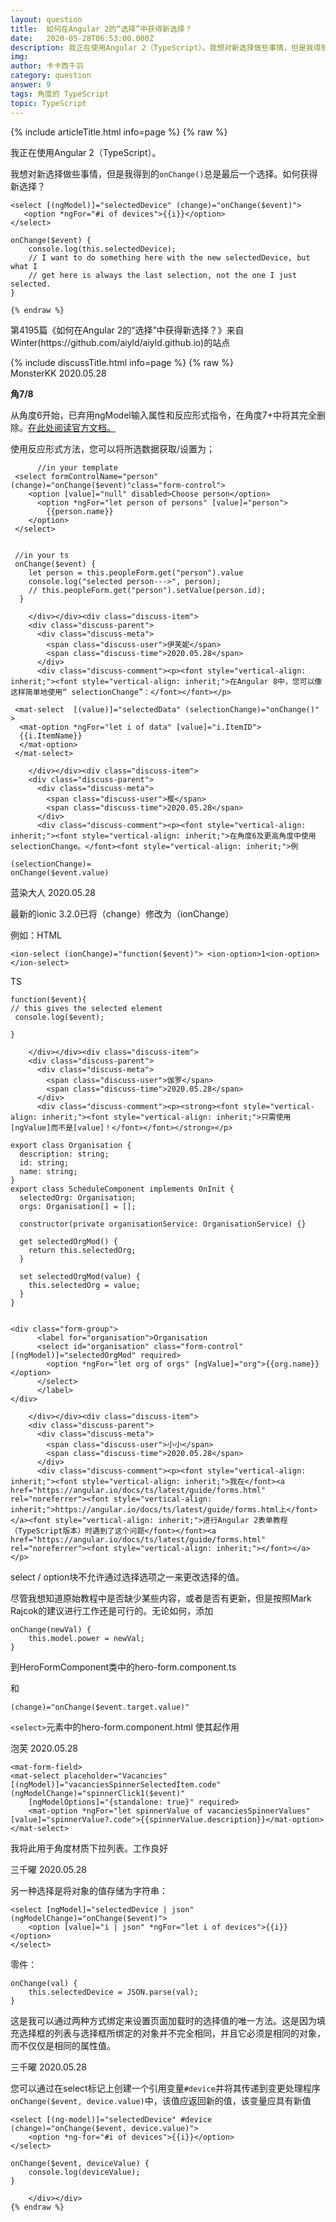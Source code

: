 ```yaml
---
layout: question
title:  如何在Angular 2的“选择”中获得新选择？
date:   2020-05-28T06:53:00.000Z
description: 我正在使用Angular 2（TypeScript）。我想对新选择做些事情，但是我得到的onChange()总是最后一个选择。如何获得新选择？<s...
img: 
author: 卡卡西千羽
category: question
answer: 9
tags: 角度的 TypeScript
topic: TypeScript
---
```

<div class="article-root">
  <div class="article">
    {% include articleTitle.html info=page %}
    {% raw %}
    <div class="article-content"><p><font style="vertical-align: inherit;"><font style="vertical-align: inherit;">我正在使用Angular 2（TypeScript）。</font></font></p>

<p><font style="vertical-align: inherit;"><font style="vertical-align: inherit;">我想对新选择做些事情，但是我得到的</font></font><code>onChange()</code><font style="vertical-align: inherit;"><font style="vertical-align: inherit;">总是最后一个选择。</font><font style="vertical-align: inherit;">如何获得新选择？</font></font></p>

<pre class="lang-html prettyprint prettyprinted" style=""><code><span class="tag">&lt;select</span><span class="pln"> [(</span><span class="atn">ngModel</span><span class="pln">)]</span><span class="pun">=</span><span class="atv">"selectedDevice"</span><span class="pln"> (</span><span class="atn">change</span><span class="pln">)</span><span class="pun">=</span><span class="atv">"onChange($event)"</span><span class="tag">&gt;</span><span class="pln">
   </span><span class="tag">&lt;option</span><span class="pln"> *</span><span class="atn">ngFor</span><span class="pun">=</span><span class="atv">"#i of devices"</span><span class="tag">&gt;</span><span class="pln">{{i}}</span><span class="tag">&lt;/option&gt;</span><span class="pln">
</span><span class="tag">&lt;/select&gt;</span></code></pre>

<pre class="lang-js prettyprint prettyprinted" style=""><code><span class="pln">onChange</span><span class="pun">(</span><span class="pln">$event</span><span class="pun">)</span><span class="pln"> </span><span class="pun">{</span><span class="pln">
    console</span><span class="pun">.</span><span class="pln">log</span><span class="pun">(</span><span class="kwd">this</span><span class="pun">.</span><span class="pln">selectedDevice</span><span class="pun">);</span><span class="pln">
    </span><span class="com">// I want to do something here with the new selectedDevice, but what I</span><span class="pln">
    </span><span class="com">// get here is always the last selection, not the one I just selected.</span><span class="pln">
</span><span class="pun">}</span></code></pre></div>
    {% endraw %}
  </div>
  <p class="winter_mark">第4195篇《如何在Angular 2的“选择”中获得新选择？》来自Winter(https://github.com/aiyld/aiyld.github.io)的站点</p>
  <div class="discuss-wrapper">
    {% include discussTitle.html info=page %}
    {% raw %}
    <div class="discuss-item">
        <div class="discuss-parent">
          <div class="discuss-meta">
            <span class="discuss-user">MonsterKK</span>
            <span class="discuss-time">2020.05.28</span>
          </div>
          <div class="discuss-comment"><p><strong><font style="vertical-align: inherit;"><font style="vertical-align: inherit;">角7/8</font></font></strong></p>

<p><font style="vertical-align: inherit;"><font style="vertical-align: inherit;">从角度6开始，已弃用ngModel输入属性和反应形式指令，在角度7+中将其完全删除。</font></font><a href="https://angular.io/api/forms/FormControlName#use-with-ngmodel" rel="nofollow noreferrer"><font style="vertical-align: inherit;"><font style="vertical-align: inherit;">在此处阅读官方文档。</font></font></a></p>

<p><font style="vertical-align: inherit;"><font style="vertical-align: inherit;">使用反应形式方法，您可以将所选数据获取/设置为；</font></font></p>

<pre class="lang-js prettyprint prettyprinted" style=""><code><span class="pln">      </span><span class="com">//in your template</span><span class="pln">
 </span><span class="pun">&lt;</span><span class="pln">select formControlName</span><span class="pun">=</span><span class="str">"person"</span><span class="pln"> </span><span class="pun">(</span><span class="pln">change</span><span class="pun">)=</span><span class="str">"onChange($event)"</span><span class="kwd">class</span><span class="pun">=</span><span class="str">"form-control"</span><span class="pun">&gt;</span><span class="pln">
    </span><span class="pun">&lt;</span><span class="pln">option </span><span class="pun">[</span><span class="pln">value</span><span class="pun">]=</span><span class="str">"null"</span><span class="pln"> disabled</span><span class="pun">&gt;</span><span class="typ">Choose</span><span class="pln"> person</span><span class="pun">&lt;/</span><span class="pln">option</span><span class="pun">&gt;</span><span class="pln">
      </span><span class="pun">&lt;</span><span class="pln">option </span><span class="pun">*</span><span class="pln">ngFor</span><span class="pun">=</span><span class="str">"let person of persons"</span><span class="pln"> </span><span class="pun">[</span><span class="pln">value</span><span class="pun">]=</span><span class="str">"person"</span><span class="pun">&gt;</span><span class="pln"> 
        </span><span class="pun">{{</span><span class="pln">person</span><span class="pun">.</span><span class="pln">name</span><span class="pun">}}</span><span class="pln">
    </span><span class="pun">&lt;/</span><span class="pln">option</span><span class="pun">&gt;</span><span class="pln">
 </span><span class="pun">&lt;/</span><span class="pln">select</span><span class="pun">&gt;</span><span class="pln"> 


 </span><span class="com">//in your ts</span><span class="pln">
 onChange</span><span class="pun">(</span><span class="pln">$event</span><span class="pun">)</span><span class="pln"> </span><span class="pun">{</span><span class="pln">
    </span><span class="kwd">let</span><span class="pln"> person </span><span class="pun">=</span><span class="pln"> </span><span class="kwd">this</span><span class="pun">.</span><span class="pln">peopleForm</span><span class="pun">.</span><span class="kwd">get</span><span class="pun">(</span><span class="str">"person"</span><span class="pun">).</span><span class="pln">value
    console</span><span class="pun">.</span><span class="pln">log</span><span class="pun">(</span><span class="str">"selected person---&gt;"</span><span class="pun">,</span><span class="pln"> person</span><span class="pun">);</span><span class="pln">
    </span><span class="com">// this.peopleForm.get("person").setValue(person.id);</span><span class="pln">
  </span><span class="pun">}</span></code></pre></div>
        </div></div><div class="discuss-item">
        <div class="discuss-parent">
          <div class="discuss-meta">
            <span class="discuss-user">伊芙妮</span>
            <span class="discuss-time">2020.05.28</span>
          </div>
          <div class="discuss-comment"><p><font style="vertical-align: inherit;"><font style="vertical-align: inherit;">在Angular 8中，您可以像这样简单地使用“ selectionChange”：</font></font></p>

<pre class="lang-js prettyprint prettyprinted" style=""><code><span class="pln"> </span><span class="pun">&lt;</span><span class="pln">mat</span><span class="pun">-</span><span class="pln">select  </span><span class="pun">[(</span><span class="pln">value</span><span class="pun">)]=</span><span class="str">"selectedData"</span><span class="pln"> </span><span class="pun">(</span><span class="pln">selectionChange</span><span class="pun">)=</span><span class="str">"onChange()"</span><span class="pln"> </span><span class="pun">&gt;</span><span class="pln">
  </span><span class="pun">&lt;</span><span class="pln">mat</span><span class="pun">-</span><span class="pln">option </span><span class="pun">*</span><span class="pln">ngFor</span><span class="pun">=</span><span class="str">"let i of data"</span><span class="pln"> </span><span class="pun">[</span><span class="pln">value</span><span class="pun">]=</span><span class="str">"i.ItemID"</span><span class="pun">&gt;</span><span class="pln">
  </span><span class="pun">{{</span><span class="pln">i</span><span class="pun">.</span><span class="typ">ItemName</span><span class="pun">}}</span><span class="pln">
  </span><span class="pun">&lt;/</span><span class="pln">mat</span><span class="pun">-</span><span class="pln">option</span><span class="pun">&gt;</span><span class="pln">
 </span><span class="pun">&lt;/</span><span class="pln">mat</span><span class="pun">-</span><span class="pln">select</span><span class="pun">&gt;</span></code></pre></div>
        </div></div><div class="discuss-item">
        <div class="discuss-parent">
          <div class="discuss-meta">
            <span class="discuss-user">樱</span>
            <span class="discuss-time">2020.05.28</span>
          </div>
          <div class="discuss-comment"><p><font style="vertical-align: inherit;"><font style="vertical-align: inherit;">在角度6及更高角度中使用selectionChange。</font><font style="vertical-align: inherit;">例
 </font></font><code>(selectionChange)= onChange($event.value)</code></p></div>
        </div></div><div class="discuss-item">
        <div class="discuss-parent">
          <div class="discuss-meta">
            <span class="discuss-user">蓝染大人</span>
            <span class="discuss-time">2020.05.28</span>
          </div>
          <div class="discuss-comment"><p><font style="vertical-align: inherit;"><font style="vertical-align: inherit;">最新的ionic 3.2.0已将（change）修改为（ionChange）</font></font></p>

<p><font style="vertical-align: inherit;"><font style="vertical-align: inherit;">例如：HTML</font></font></p>

<pre class="lang-js prettyprint prettyprinted" style=""><code><span class="pun">&lt;</span><span class="pln">ion</span><span class="pun">-</span><span class="pln">select </span><span class="pun">(</span><span class="pln">ionChange</span><span class="pun">)=</span><span class="str">"function($event)"</span><span class="pun">&gt;</span><span class="pln"> </span><span class="pun">&lt;</span><span class="pln">ion</span><span class="pun">-</span><span class="pln">option</span><span class="pun">&gt;</span><span class="lit">1</span><span class="pun">&lt;</span><span class="pln">ion</span><span class="pun">-</span><span class="pln">option</span><span class="pun">&gt;</span><span class="pln">
</span><span class="pun">&lt;/</span><span class="pln">ion</span><span class="pun">-</span><span class="pln">select</span><span class="pun">&gt;</span></code></pre>

<p><font style="vertical-align: inherit;"><font style="vertical-align: inherit;">TS</font></font></p>

<pre class="lang-js prettyprint prettyprinted" style=""><code><span class="kwd">function</span><span class="pun">(</span><span class="pln">$event</span><span class="pun">){</span><span class="pln">
</span><span class="com">// this gives the selected element</span><span class="pln">
 console</span><span class="pun">.</span><span class="pln">log</span><span class="pun">(</span><span class="pln">$event</span><span class="pun">);</span><span class="pln">

</span><span class="pun">}</span></code></pre></div>
        </div></div><div class="discuss-item">
        <div class="discuss-parent">
          <div class="discuss-meta">
            <span class="discuss-user">伽罗</span>
            <span class="discuss-time">2020.05.28</span>
          </div>
          <div class="discuss-comment"><p><strong><font style="vertical-align: inherit;"><font style="vertical-align: inherit;">只需使用[ngValue]而不是[value]！</font></font></strong></p>

<pre class="lang-js prettyprint prettyprinted" style=""><code><span class="kwd">export</span><span class="pln"> </span><span class="kwd">class</span><span class="pln"> </span><span class="typ">Organisation</span><span class="pln"> </span><span class="pun">{</span><span class="pln">
  description</span><span class="pun">:</span><span class="pln"> string</span><span class="pun">;</span><span class="pln">
  id</span><span class="pun">:</span><span class="pln"> string</span><span class="pun">;</span><span class="pln">
  name</span><span class="pun">:</span><span class="pln"> string</span><span class="pun">;</span><span class="pln">
</span><span class="pun">}</span><span class="pln">
</span><span class="kwd">export</span><span class="pln"> </span><span class="kwd">class</span><span class="pln"> </span><span class="typ">ScheduleComponent</span><span class="pln"> </span><span class="kwd">implements</span><span class="pln"> </span><span class="typ">OnInit</span><span class="pln"> </span><span class="pun">{</span><span class="pln">
  selectedOrg</span><span class="pun">:</span><span class="pln"> </span><span class="typ">Organisation</span><span class="pun">;</span><span class="pln">
  orgs</span><span class="pun">:</span><span class="pln"> </span><span class="typ">Organisation</span><span class="pun">[]</span><span class="pln"> </span><span class="pun">=</span><span class="pln"> </span><span class="pun">[];</span><span class="pln">

  </span><span class="kwd">constructor</span><span class="pun">(</span><span class="kwd">private</span><span class="pln"> organisationService</span><span class="pun">:</span><span class="pln"> </span><span class="typ">OrganisationService</span><span class="pun">)</span><span class="pln"> </span><span class="pun">{}</span><span class="pln">

  </span><span class="kwd">get</span><span class="pln"> selectedOrgMod</span><span class="pun">()</span><span class="pln"> </span><span class="pun">{</span><span class="pln">
    </span><span class="kwd">return</span><span class="pln"> </span><span class="kwd">this</span><span class="pun">.</span><span class="pln">selectedOrg</span><span class="pun">;</span><span class="pln">
  </span><span class="pun">}</span><span class="pln">

  </span><span class="kwd">set</span><span class="pln"> selectedOrgMod</span><span class="pun">(</span><span class="pln">value</span><span class="pun">)</span><span class="pln"> </span><span class="pun">{</span><span class="pln">
    </span><span class="kwd">this</span><span class="pun">.</span><span class="pln">selectedOrg </span><span class="pun">=</span><span class="pln"> value</span><span class="pun">;</span><span class="pln">
  </span><span class="pun">}</span><span class="pln">
</span><span class="pun">}</span><span class="pln">


</span><span class="pun">&lt;</span><span class="pln">div </span><span class="kwd">class</span><span class="pun">=</span><span class="str">"form-group"</span><span class="pun">&gt;</span><span class="pln">
      </span><span class="pun">&lt;</span><span class="pln">label </span><span class="kwd">for</span><span class="pun">=</span><span class="str">"organisation"</span><span class="pun">&gt;</span><span class="typ">Organisation</span><span class="pln">
      </span><span class="pun">&lt;</span><span class="pln">select id</span><span class="pun">=</span><span class="str">"organisation"</span><span class="pln"> </span><span class="kwd">class</span><span class="pun">=</span><span class="str">"form-control"</span><span class="pln"> </span><span class="pun">[(</span><span class="pln">ngModel</span><span class="pun">)]=</span><span class="str">"selectedOrgMod"</span><span class="pln"> required</span><span class="pun">&gt;</span><span class="pln">
        </span><span class="pun">&lt;</span><span class="pln">option </span><span class="pun">*</span><span class="pln">ngFor</span><span class="pun">=</span><span class="str">"let org of orgs"</span><span class="pln"> </span><span class="pun">[</span><span class="pln">ngValue</span><span class="pun">]=</span><span class="str">"org"</span><span class="pun">&gt;{{</span><span class="pln">org</span><span class="pun">.</span><span class="pln">name</span><span class="pun">}}&lt;/</span><span class="pln">option</span><span class="pun">&gt;</span><span class="pln">
      </span><span class="pun">&lt;/</span><span class="pln">select</span><span class="pun">&gt;</span><span class="pln">
      </span><span class="pun">&lt;/</span><span class="pln">label</span><span class="pun">&gt;</span><span class="pln">
</span><span class="pun">&lt;/</span><span class="pln">div</span><span class="pun">&gt;</span></code></pre></div>
        </div></div><div class="discuss-item">
        <div class="discuss-parent">
          <div class="discuss-meta">
            <span class="discuss-user">小小</span>
            <span class="discuss-time">2020.05.28</span>
          </div>
          <div class="discuss-comment"><p><font style="vertical-align: inherit;"><font style="vertical-align: inherit;">我在</font><a href="https://angular.io/docs/ts/latest/guide/forms.html" rel="noreferrer"><font style="vertical-align: inherit;">https://angular.io/docs/ts/latest/guide/forms.html上</font></a><font style="vertical-align: inherit;">进行Angular 2表单教程（TypeScript版本）时遇到了这个问题</font></font><a href="https://angular.io/docs/ts/latest/guide/forms.html" rel="noreferrer"><font style="vertical-align: inherit;"></font></a></p>

<p><font style="vertical-align: inherit;"><font style="vertical-align: inherit;">select / option块不允许通过选择选项之一来更改选择的值。</font></font></p>

<p><font style="vertical-align: inherit;"><font style="vertical-align: inherit;">尽管我想知道原始教程中是否缺少某些内容，或者是否有更新，但是按照Mark Rajcok的建议进行工作还是可行的。</font><font style="vertical-align: inherit;">无论如何，添加</font></font></p>

<pre class="lang-js prettyprint prettyprinted" style=""><code><span class="pln">onChange</span><span class="pun">(</span><span class="pln">newVal</span><span class="pun">)</span><span class="pln"> </span><span class="pun">{</span><span class="pln">
    </span><span class="kwd">this</span><span class="pun">.</span><span class="pln">model</span><span class="pun">.</span><span class="pln">power </span><span class="pun">=</span><span class="pln"> newVal</span><span class="pun">;</span><span class="pln">
</span><span class="pun">}</span></code></pre>

<p><font style="vertical-align: inherit;"><font style="vertical-align: inherit;">到HeroFormComponent类中的hero-form.component.ts</font></font></p>

<p><font style="vertical-align: inherit;"><font style="vertical-align: inherit;">和</font></font></p>

<pre class="lang-js prettyprint prettyprinted" style=""><code><span class="pun">(</span><span class="pln">change</span><span class="pun">)=</span><span class="str">"onChange($event.target.value)"</span></code></pre>

<p><font style="vertical-align: inherit;"></font><code>&lt;select&gt;</code><font style="vertical-align: inherit;"><font style="vertical-align: inherit;">元素</font><font style="vertical-align: inherit;">中的hero-form.component.html </font><font style="vertical-align: inherit;">使其起作用</font></font></p></div>
        </div></div><div class="discuss-item">
        <div class="discuss-parent">
          <div class="discuss-meta">
            <span class="discuss-user">泡芙</span>
            <span class="discuss-time">2020.05.28</span>
          </div>
          <div class="discuss-comment"><pre class="lang-angular prettyprint prettyprinted" style=""><code><span class="tag">&lt;mat-form-field&gt;</span><span class="pln">
</span><span class="tag">&lt;mat-select</span><span class="pln"> </span><span class="atn">placeholder</span><span class="pun">=</span><span class="atv">"Vacancies"</span><span class="pln"> [(</span><span class="atn">ngModel</span><span class="pln">)]</span><span class="pun">=</span><span class="atv">"vacanciesSpinnerSelectedItem.code"</span><span class="pln"> (</span><span class="atn">ngModelChange</span><span class="pln">)</span><span class="pun">=</span><span class="atv">"spinnerClick1($event)"</span><span class="pln">
    [</span><span class="atn">ngModelOptions</span><span class="pln">]</span><span class="pun">=</span><span class="atv">"{standalone: true}"</span><span class="pln"> </span><span class="atn">required</span><span class="tag">&gt;</span><span class="pln">
    </span><span class="tag">&lt;mat-option</span><span class="pln"> *</span><span class="atn">ngFor</span><span class="pun">=</span><span class="atv">"let spinnerValue of vacanciesSpinnerValues"</span><span class="pln"> [</span><span class="atn">value</span><span class="pln">]</span><span class="pun">=</span><span class="atv">"spinnerValue?.code"</span><span class="tag">&gt;</span><span class="pln">{{spinnerValue.description}}</span><span class="tag">&lt;/mat-option&gt;</span><span class="pln">
</span><span class="tag">&lt;/mat-select&gt;</span></code></pre>

<p></p>

<p><font style="vertical-align: inherit;"><font style="vertical-align: inherit;">我将此用于角度材质下拉列表。</font><font style="vertical-align: inherit;">工作良好</font></font></p></div>
        </div></div><div class="discuss-item">
        <div class="discuss-parent">
          <div class="discuss-meta">
            <span class="discuss-user">三千曜</span>
            <span class="discuss-time">2020.05.28</span>
          </div>
          <div class="discuss-comment"><p><font style="vertical-align: inherit;"><font style="vertical-align: inherit;">另一种选择是将对象的值存储为字符串：</font></font></p>

<pre class="lang-js prettyprint prettyprinted" style=""><code><span class="pun">&lt;</span><span class="pln">select </span><span class="pun">[</span><span class="pln">ngModel</span><span class="pun">]=</span><span class="str">"selectedDevice | json"</span><span class="pln"> </span><span class="pun">(</span><span class="pln">ngModelChange</span><span class="pun">)=</span><span class="str">"onChange($event)"</span><span class="pun">&gt;</span><span class="pln">
    </span><span class="pun">&lt;</span><span class="pln">option </span><span class="pun">[</span><span class="pln">value</span><span class="pun">]=</span><span class="str">"i | json"</span><span class="pln"> </span><span class="pun">*</span><span class="pln">ngFor</span><span class="pun">=</span><span class="str">"let i of devices"</span><span class="pun">&gt;{{</span><span class="pln">i</span><span class="pun">}}&lt;/</span><span class="pln">option</span><span class="pun">&gt;</span><span class="pln">
</span><span class="pun">&lt;/</span><span class="pln">select</span><span class="pun">&gt;</span></code></pre>

<p><font style="vertical-align: inherit;"><font style="vertical-align: inherit;">零件：</font></font></p>

<pre class="lang-js prettyprint prettyprinted" style=""><code><span class="pln">onChange</span><span class="pun">(</span><span class="pln">val</span><span class="pun">)</span><span class="pln"> </span><span class="pun">{</span><span class="pln">
    </span><span class="kwd">this</span><span class="pun">.</span><span class="pln">selectedDevice </span><span class="pun">=</span><span class="pln"> JSON</span><span class="pun">.</span><span class="pln">parse</span><span class="pun">(</span><span class="pln">val</span><span class="pun">);</span><span class="pln">
</span><span class="pun">}</span></code></pre>

<p><font style="vertical-align: inherit;"><font style="vertical-align: inherit;">这是我可以通过两种方式绑定来设置页面加载时的选择值的唯一方法。</font><font style="vertical-align: inherit;">这是因为填充选择框的列表与选择框所绑定的对象并不完全相同，并且它必须是相同的对象，而不仅仅是相同的属性值。</font></font></p></div>
        </div></div><div class="discuss-item">
        <div class="discuss-parent">
          <div class="discuss-meta">
            <span class="discuss-user">三千曜</span>
            <span class="discuss-time">2020.05.28</span>
          </div>
          <div class="discuss-comment"><p><font style="vertical-align: inherit;"><font style="vertical-align: inherit;">您可以通过在select标记上创建一个引用变量</font></font><code>#device</code><font style="vertical-align: inherit;"><font style="vertical-align: inherit;">并将其传递到变更处理程序</font></font><code>onChange($event, device.value)</code><font style="vertical-align: inherit;"><font style="vertical-align: inherit;">中，该值应返回新的值</font><font style="vertical-align: inherit;">，该变量</font><font style="vertical-align: inherit;">应具有新值</font></font></p>

<pre class="lang-js prettyprint prettyprinted" style=""><code><span class="pun">&lt;</span><span class="pln">select </span><span class="pun">[(</span><span class="pln">ng</span><span class="pun">-</span><span class="pln">model</span><span class="pun">)]=</span><span class="str">"selectedDevice"</span><span class="pln"> </span><span class="pun">#</span><span class="pln">device </span><span class="pun">(</span><span class="pln">change</span><span class="pun">)=</span><span class="str">"onChange($event, device.value)"</span><span class="pun">&gt;</span><span class="pln">
    </span><span class="pun">&lt;</span><span class="pln">option </span><span class="pun">*</span><span class="pln">ng</span><span class="pun">-</span><span class="kwd">for</span><span class="pun">=</span><span class="str">"#i of devices"</span><span class="pun">&gt;{{</span><span class="pln">i</span><span class="pun">}}&lt;/</span><span class="pln">option</span><span class="pun">&gt;</span><span class="pln">
</span><span class="pun">&lt;/</span><span class="pln">select</span><span class="pun">&gt;</span><span class="pln">

onChange</span><span class="pun">(</span><span class="pln">$event</span><span class="pun">,</span><span class="pln"> deviceValue</span><span class="pun">)</span><span class="pln"> </span><span class="pun">{</span><span class="pln">
    console</span><span class="pun">.</span><span class="pln">log</span><span class="pun">(</span><span class="pln">deviceValue</span><span class="pun">);</span><span class="pln">
</span><span class="pun">}</span></code></pre></div>
        </div></div>
    {% endraw %}
  </div>
<div>
